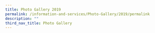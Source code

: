 ```yaml
---
title: Photo Gallery 2019
permalink: /information-and-services/Photo-Gallery/2019/permalink
description: ""
third_nav_title: Photo Gallery
---
```





